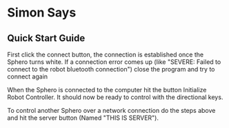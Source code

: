# Simon Says 

## Quick Start Guide

First click the connect button, the connection is established once the Sphero turns white.
If a connection error comes up (like "SEVERE: 	Failed to connect to the robot bluetooth connection") close the program and try to connect again

When the Sphero is connected to the computer hit the button Initialize Robot Controller. It should now be ready to control with the directional keys.

To control another Sphero over a network connection do the steps above and hit the server button (Named "THIS IS SERVER").
 
 